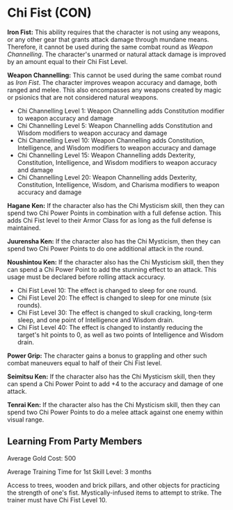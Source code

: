 # Chi Fist (CON)

**Iron Fist:** This ability requires that the character is not using any weapons, or any other gear that grants attack damage through mundane means. Therefore, it cannot be used during the same combat round as *Weapon Channelling*. The character's unarmed or natural attack damage is improved by an amount equal to their Chi Fist Level.

**Weapon Channelling:** This cannot be used during the same combat round as *Iron Fist*. The character improves weapon accuracy and damage, both ranged and melee. This also encompasses any weapons created by magic or psionics that are not considered natural weapons.

- Chi Channelling Level 1: Weapon Channelling adds Constitution modifier to weapon accuracy and damage
- Chi Channelling Level 5: Weapon Channelling adds Constitution and Wisdom modifiers to weapon accuracy and damage
- Chi Channelling Level 10: Weapon Channelling adds Constitution, Intelligence, and Wisdom modifiers to weapon accuracy and damage
- Chi Channelling Level 15: Weapon Channelling adds Dexterity, Constitution, Intelligence, and Wisdom modifiers to weapon accuracy and damage
- Chi Channelling Level 20: Weapon Channelling adds Dexterity, Constitution, Intelligence, Wisdom, and Charisma modifiers to weapon accuracy and damage

**Hagane Ken:** If the character also has the Chi Mysticism skill, then they can spend two Chi Power Points in combination with a full defense action. This adds Chi Fist level to their Armor Class for as long as the full defense is maintained.

**Juurensha Ken:** If the character also has the Chi Mysticism, then they can spend two Chi Power Points to do one additional attack in the round.

**Noushintou Ken:** If the character also has the Chi Mysticism skill, then they can spend a Chi Power Point to add the stunning effect to an attack. This usage must be declared before rolling attack accuracy.

- Chi Fist Level 10: The effect is changed to sleep for one round.
- Chi Fist Level 20: The effect is changed to sleep for one minute (six rounds).
- Chi Fist Level 30: The effect is changed to skull cracking, long-term sleep, and one point of Intelligence and Wisdom drain.
- Chi Fist Level 40: The effect is changed to instantly reducing the target's hit points to 0, as well as two points of Intelligence and Wisdom drain.

**Power Grip:** The character gains a bonus to grappling and other such combat maneuvers equal to half of their Chi Fist level.

**Seimitsu Ken:** If the character also has the Chi Mysticism skill, then they can spend a Chi Power Point to add +4 to the accuracy and damage of one attack.

**Tenrai Ken:** If the character also has the Chi Mysticism skill, then they can spend two Chi Power Points to do a melee attack against one enemy within visual range.

## Learning From Party Members

Average Gold Cost: 500

Average Training Time for 1st Skill Level: 3 months

Access to trees, wooden and brick pillars, and other objects for practicing the strength of one's fist. Mystically-infused items to attempt to strike. The trainer must have Chi Fist Level 10.
